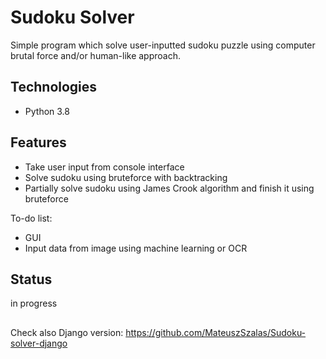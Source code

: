 # Sudoku Solver
 Simple program which solve user-inputted sudoku puzzle using computer brutal force and/or human-like approach.

## Technologies
* Python 3.8

## Features
* Take user input from console interface
* Solve sudoku using bruteforce with backtracking
* Partially solve sudoku using James Crook algorithm and finish it using bruteforce

To-do list:
* GUI
* Input data from image using machine learning or OCR

## Status
in progress

## 
Check also Django version: https://github.com/MateuszSzalas/Sudoku-solver-django
